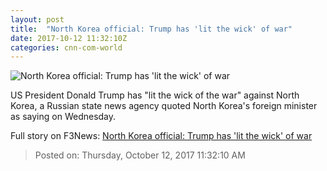 ```yaml
---
layout: post
title:  "North Korea official: Trump has 'lit the wick' of war"
date: 2017-10-12 11:32:10Z
categories: cnn-com-world
---
```


![North Korea official: Trump has 'lit the wick' of war](http://i2.cdn.cnn.com/cnnnext/dam/assets/170924091247-ri-yong-ho-unga-super-tease.jpg)

US President Donald Trump has "lit the wick of the war" against North Korea, a Russian state news agency quoted North Korea's foreign minister as saying on Wednesday.


Full story on F3News: [North Korea official: Trump has 'lit the wick' of war](http://www.f3nws.com/n/hqkVHG)

> Posted on: Thursday, October 12, 2017 11:32:10 AM

